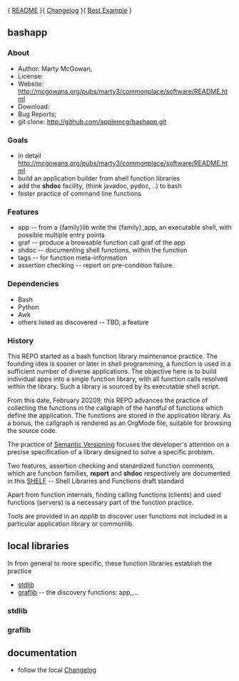  { [README](./README.md) }{ [Changelog](./changelog.md) }{ [Best Example](./egReadme.md) }

## bashapp

### About

+ Author: Marty McGowan, 
+ License: 
+ Website:  http://mcgowans.org/pubs/marty3/commonplace/software/README.html
+ Download:
+ Bug Reports;
+ git clone: http://github.com/applemcg/bashapp.git

### Goals

+ in detail http://mcgowans.org/pubs/marty3/commonplace/software/README.html
+ build an application builder from shell function libraries
+ add the **shdoc** facility, (think javadoc, pydoc, ..) to bash
+ foster practice of command line functions

### Features

+ app -- from a {family}lib write the {family}_app, an executable shell,
  with possible multiple entry points
+ graf -- produce a browsable function call graf of the app
+ shdoc -- documenting shell functions, within the function
+ tags -- for function meta-information
+ assertion checking -- report on pre-condition failure.

### Dependencies

+ Bash 
+ Python
+ Awk 
+ others listed as discovered -- TBD, a feature

### History

This REPO started as a bash function library maintenance practice.
The founding idea is sooner or later in shell programming, a function
is used in a sufficient number of diverse applications.  The objective
here is to build individual apps into a single function library, with
all function calls resolved within the library.  Such a library is
sourced by its executable shell script.

From this date, February 20209, this REPO advances the practice of
collecting the functions in the callgraph of the handful of functions
which define the application.  The functions are stored in the
application library.  As a bonus, the callgraph is rendered as an
OrgMode file, suitable for browsing the source code.

The practice of [Semantic Versioning][Versioning] focuses the
developer's attention on a precise specification of a library designed
to solve a specific problem.

Two features, assertion checking and stanardized function comments,
which are function families, **report** and **shdoc** respectively are
documented in this [SHELF][] -- Shell Libraries and Functions draft
standard

Apart from function internals, finding calling functions (clients) and
used functions (servers) is a necessary part of the function practice.

Tools are provided in an *applib* to discover user functions not
included in a particular application library or commonlib.

## local libraries

In from general to more specific, these function libraries establish the
practice

+ [stdlib](./doc/stdlib.md) 
+ [graflib](./doc/graf.md) -- the discovery functions: app_...

### stdlib

### graflib

## documentation

[SHELF]: https://github.com/applemcg/shelf/blob/master/README.org
[Versioning]: https://semver.org/spec/v2.0.0.html "Semantic Versioning"

+ follow the local [Changelog](./changelog.md)


